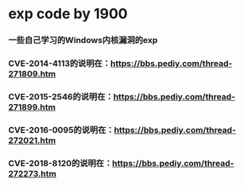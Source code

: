 # exp code by 1900
### 一些自己学习的Windows内核漏洞的exp
### CVE-2014-4113的说明在：https://bbs.pediy.com/thread-271809.htm
### CVE-2015-2546的说明在：https://bbs.pediy.com/thread-271899.htm
### CVE-2016-0095的说明在：https://bbs.pediy.com/thread-272021.htm
### CVE-2018-8120的说明在：https://bbs.pediy.com/thread-272273.htm
